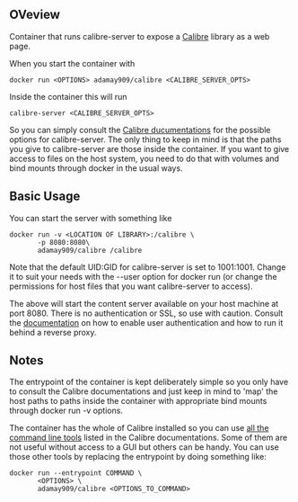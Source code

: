 ## OVeview

Container that runs calibre-server to expose a 
[Calibre](https://calibre-ebook.com/) library as a web page.

When you start the container with

	docker run <OPTIONS> adamay909/calibre <CALIBRE_SERVER_OPTS>

Inside the container this will run

	calibre-server <CALIBRE_SERVER_OPTS>

So you can simply consult the [Calibre 
ducumentations](https://manual.calibre-ebook.com/generated/en/calibre-server.html) 
for the possible options for calibre-server. The only thing to keep in mind is 
that the paths you give to calibre-server are those inside the container. If 
you want to give access to files on the host system, you need to do that with 
volumes and bind mounts through docker in the usual ways.


## Basic Usage

You can start the server with something like 


	docker run -v <LOCATION OF LIBRARY>:/calibre \
		   -p 8080:8080\
		   adamay909/calibre /calibre

Note that the default UID:GID for calibre-server is set to 1001:1001. Change it 
to suit your needs with the --user option for docker run (or change the 
permissions for host files that you want calibre-server to access).

The above will start the content server available on your host machine at port 
8080.  There is no authentication or SSL, so use with caution. Consult the 
[documentation](https://manual.calibre-ebook.com/server.html) on how to enable 
user authentication and how to run it behind a reverse proxy.   

## Notes

The entrypoint of the container is kept deliberately simple so you only have to 
consult the Calibre documentations and just keep in mind to 'map' the host 
paths to paths inside the container with appropriate bind mounts through docker 
run -v options.

The container has the whole of Calibre installed so you can use [all the 
command line 
tools](https://manual.calibre-ebook.com/generated/en/cli-index.html) listed in 
the Calibre documentations. Some of them are not useful without access to a GUI 
but others can be handy. You can use those other tools by replacing the 
entrypoint by doing something like:

	docker run --entrypoint COMMAND \
		   <OPTIONS> \
		   adamay909/calibre <OPTIONS_TO_COMMAND>




 
